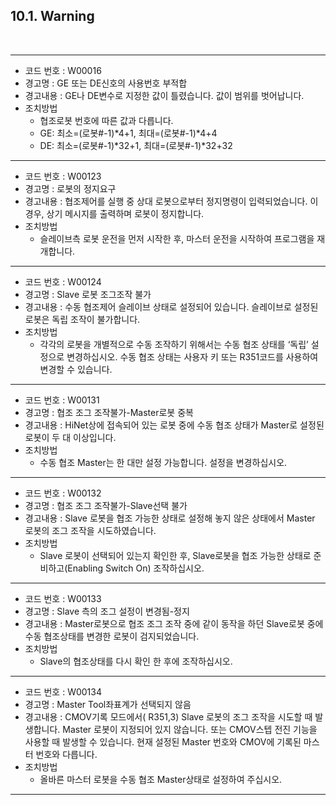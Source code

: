 ﻿## 10.1. Warning


<br>

---
- 코드 번호 : W00016
- 경고명 : GE 또는 DE신호의 사용번호 부적합
- 경고내용 : GE나 DE변수로 지정한 값이 틀렸습니다. 값이 범위를 벗어납니다.
- 조치방법
    - 협조로봇 번호에 따른 값과 다릅니다.
 	- GE: 최소=(로봇#-1)*4+1, 최대=(로봇#-1)*4+4
 	- DE: 최소=(로봇#-1)*32+1, 최대=(로봇#-1)*32+32

---
- 코드 번호 : W00123 
- 경고명 : 로봇의 정지요구
- 경고내용 : 협조제어를 실행 중 상대 로봇으로부터 정지명령이 입력되었습니다. 이 경우, 상기 메시지를 출력하며 로봇이 정지합니다. 
- 조치방법
    - 슬레이브측 로봇 운전을 먼저 시작한 후, 마스터 운전을 시작하여 프로그램을 재개합니다. 

---
- 코드 번호 : W00124 
- 경고명 : Slave 로봇 조그조작 불가
- 경고내용 : 수동 협조제어 슬레이브 상태로 설정되어 있습니다. 슬레이브로 설정된 로봇은 독립 조작이 불가합니다.
- 조치방법
    - 각각의 로봇을 개별적으로 수동 조작하기 위해서는 수동 협조 상태를 ‘독립’ 설정으로 변경하십시오. 수동 협조 상태는 사용자 키 또는 R351코드를 사용하여 변경할 수 있습니다. 

---
- 코드 번호 : W00131 
- 경고명 : 협조 조그 조작불가-Master로봇 중복
- 경고내용 : HiNet상에 접속되어 있는 로봇 중에 수동 협조 상태가 Master로 설정된 로봇이 두 대 이상입니다.
- 조치방법
    - 수동 협조 Master는 한 대만 설정 가능합니다. 설정을 변경하십시오.

---
- 코드 번호 : W00132  
- 경고명 : 협조 조그 조작불가-Slave선택 불가
- 경고내용 : Slave 로봇을 협조 가능한 상태로 설정해 놓지 않은 상태에서 Master 로봇의 조그 조작을 시도하였습니다.
- 조치방법
    - Slave 로봇이 선택되어 있는지 확인한 후, Slave로봇을 협조 가능한 상태로 준비하고(Enabling Switch On) 조작하십시오.
---

- 코드 번호 : W00133   
- 경고명 : Slave 측의 조그 설정이 변경됨-정지
- 경고내용 : Master로봇으로 협조 조그 조작 중에 같이 동작을 하던 Slave로봇 중에 수동 협조상태를 변경한 로봇이 검지되었습니다.
- 조치방법
    - Slave의 협조상태를 다시 확인 한 후에 조작하십시오.
---

- 코드 번호 : W00134    
- 경고명 : Master Tool좌표계가 선택되지 않음
- 경고내용 : CMOV기록 모드에서( R351,3) Slave 로봇의 조그 조작을 시도할 때 발생합니다. Master 로봇이 지정되어 있지 않습니다. 
또는 CMOV스텝 전진 기능을 사용할 때 발생할 수 있습니다. 현재 설정된 Master 번호와 CMOV에 기록된 마스터 번호와 다릅니다.
- 조치방법
    - 올바른 마스터 로봇을 수동 협조 Master상태로 설정하여 주십시오.
---